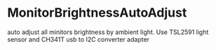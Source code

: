 # MonitorBrightnessAutoAdjust
auto adjust all minitors brightness by ambient light. Use TSL2591 light sensor and  CH341T usb to I2C converter adapter
